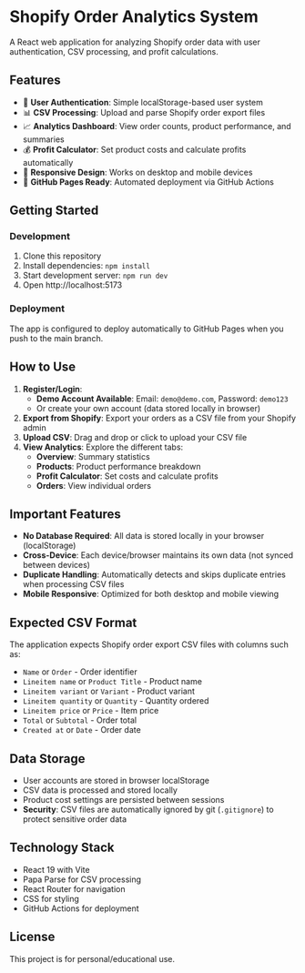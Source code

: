 # Shopify Order Analytics System

A React web application for analyzing Shopify order data with user authentication, CSV processing, and profit calculations.

## Features

- 🔐 **User Authentication**: Simple localStorage-based user system
- 📊 **CSV Processing**: Upload and parse Shopify order export files
- 📈 **Analytics Dashboard**: View order counts, product performance, and summaries
- 💰 **Profit Calculator**: Set product costs and calculate profits automatically
- 📱 **Responsive Design**: Works on desktop and mobile devices
- 🚀 **GitHub Pages Ready**: Automated deployment via GitHub Actions

## Getting Started

### Development

1. Clone this repository
2. Install dependencies: `npm install`
3. Start development server: `npm run dev`
4. Open http://localhost:5173

### Deployment

The app is configured to deploy automatically to GitHub Pages when you push to the main branch.

## How to Use

1. **Register/Login**:
   - **Demo Account Available**: Email: `demo@demo.com`, Password: `demo123`
   - Or create your own account (data stored locally in browser)
2. **Export from Shopify**: Export your orders as a CSV file from your Shopify admin
3. **Upload CSV**: Drag and drop or click to upload your CSV file
4. **View Analytics**: Explore the different tabs:
   - **Overview**: Summary statistics
   - **Products**: Product performance breakdown
   - **Profit Calculator**: Set costs and calculate profits
   - **Orders**: View individual orders

## Important Features

- **No Database Required**: All data is stored locally in your browser (localStorage)
- **Cross-Device**: Each device/browser maintains its own data (not synced between devices)
- **Duplicate Handling**: Automatically detects and skips duplicate entries when processing CSV files
- **Mobile Responsive**: Optimized for both desktop and mobile viewing

## Expected CSV Format

The application expects Shopify order export CSV files with columns such as:

- `Name` or `Order` - Order identifier
- `Lineitem name` or `Product Title` - Product name
- `Lineitem variant` or `Variant` - Product variant
- `Lineitem quantity` or `Quantity` - Quantity ordered
- `Lineitem price` or `Price` - Item price
- `Total` or `Subtotal` - Order total
- `Created at` or `Date` - Order date

## Data Storage

- User accounts are stored in browser localStorage
- CSV data is processed and stored locally
- Product cost settings are persisted between sessions
- **Security**: CSV files are automatically ignored by git (`.gitignore`) to protect sensitive order data

## Technology Stack

- React 19 with Vite
- Papa Parse for CSV processing
- React Router for navigation
- CSS for styling
- GitHub Actions for deployment

## License

This project is for personal/educational use.
